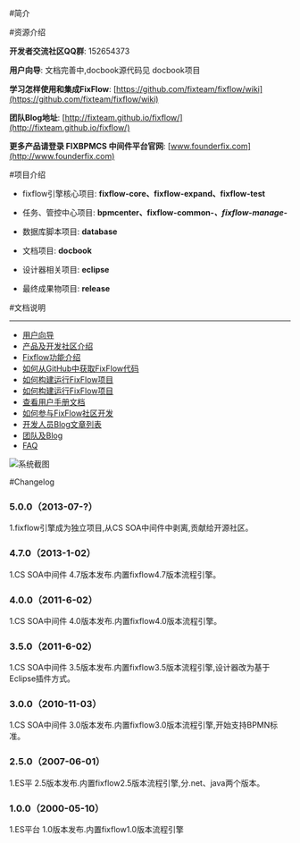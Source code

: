 #简介



#资源介绍

**开发者交流社区QQ群**: 152654373

**用户向导**: 文档完善中,docbook源代码见 docbook项目

**学习怎样使用和集成FixFlow**: [https://github.com/fixteam/fixflow/wiki](https://github.com/fixteam/fixflow/wiki)

**团队Blog地址**: [http://fixteam.github.io/fixflow/](http://fixteam.github.io/fixflow/)

**更多产品请登录 FIXBPMCS 中间件平台官网**: [www.founderfix.com](http://www.founderfix.com)

#项目介绍

* fixflow引擎核心项目: **fixflow-core、fixflow-expand、fixflow-test**

* 任务、管控中心项目: **bpmcenter、fixflow-common-*、fixflow-manage-***

* 数据库脚本项目: **database**

* 文档项目: **docbook**

* 设计器相关项目: **eclipse**

* 最终成果物项目: **release**


#文档说明

----------------

* [用户向导](http://fixteam.github.io/fixflow/userguide/out/html/index.html)
* [产品及开发社区介绍](https://github.com/fixteam/fixflow/wiki/产品及开发社区介绍)
* [Fixflow功能介绍](https://github.com/fixteam/fixflow/wiki/Fixflow功能介绍)
* [如何从GitHub中获取FixFlow代码](#)
* [如何构建运行FixFlow项目](#)
* [如何构建运行FixFlow项目](#)
* [查看用户手册文档](#)
* [如何参与FixFlow社区开发](#)
* [开发人员Blog文章列表](#)
* [团队及Blog](#)
* [FAQ](#)



![系统截图](https://github.com/fixteam/fixflow/wiki/images/Snip20130916_1.png)


#Changelog

### 5.0.0（2013-07-?）
1.fixflow引擎成为独立项目,从CS SOA中间件中剥离,贡献给开源社区。


### 4.7.0（2013-1-02）
1.CS SOA中间件 4.7版本发布.内置fixflow4.7版本流程引擎。


### 4.0.0（2011-6-02）
1.CS SOA中间件 4.0版本发布.内置fixflow4.0版本流程引擎。


### 3.5.0（2011-6-02）
1.CS SOA中间件 3.5版本发布.内置fixflow3.5版本流程引擎,设计器改为基于Eclipse插件方式。


### 3.0.0（2010-11-03）
1.CS SOA中间件 3.0版本发布.内置fixflow3.0版本流程引擎,开始支持BPMN标准。



### 2.5.0（2007-06-01）
1.ES平 2.5版本发布.内置fixflow2.5版本流程引擎,分.net、java两个版本。


### 1.0.0（2000-05-10）
1.ES平台 1.0版本发布.内置fixflow1.0版本流程引擎
